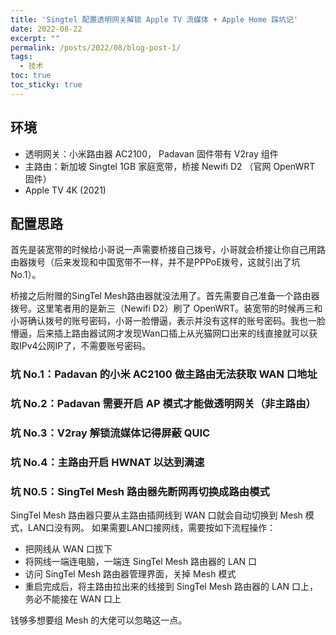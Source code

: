 ```yaml
---
title: 'Singtel 配置透明网关解锁 Apple TV 流媒体 + Apple Home 踩坑记'
date: 2022-08-22
excerpt: ""
permalink: /posts/2022/08/blog-post-1/
tags:
  - 技术
toc: true
toc_sticky: true
---
```


## 环境

- 透明网关：小米路由器 AC2100， Padavan 固件带有 V2ray 组件
- 主路由：新加坡 Singtel 1GB 家庭宽带，桥接 Newifi D2 （官网 OpenWRT 固件）
- Apple TV 4K (2021)

## 配置思路

首先是装宽带的时候给小哥说一声需要桥接自己拨号，小哥就会桥接让你自己用路由器拨号（后来发现和中国宽带不一样，并不是PPPoE拨号，这就引出了坑 No.1）。

桥接之后附赠的SingTel Mesh路由器就没法用了。首先需要自己准备一个路由器拨号。这里笔者用的是新三（Newifi D2）刷了 OpenWRT。装宽带的时候再三和小哥确认拨号的账号密码，小哥一脸懵逼，表示并没有这样的账号密码。我也一脸懵逼，后来插上路由器试网才发现Wan口插上从光猫网口出来的线直接就可以获取IPv4公网IP了，不需要账号密码。

### 坑 No.1：Padavan 的小米 AC2100 做主路由无法获取 WAN 口地址

### 坑 No.2：Padavan 需要开启 AP 模式才能做透明网关（非主路由）

### 坑 No.3：V2ray 解锁流媒体记得屏蔽 QUIC

### 坑 No.4：主路由开启 HWNAT 以达到满速

### 坑 N0.5：SingTel Mesh 路由器先断网再切换成路由模式

SingTel Mesh 路由器只要从主路由插网线到 WAN 口就会自动切换到 Mesh 模式，LAN口没有网。 如果需要LAN口接网线，需要按如下流程操作：

- 把网线从 WAN 口拔下
- 将网线一端连电脑，一端连 SingTel Mesh 路由器的 LAN 口
- 访问 SingTel Mesh 路由器管理界面，关掉 Mesh 模式
- 重启完成后，将主路由拉出来的线接到 SingTel Mesh 路由器的 LAN 口上，务必不能接在 WAN 口上

钱够多想要组 Mesh 的大佬可以忽略这一点。
